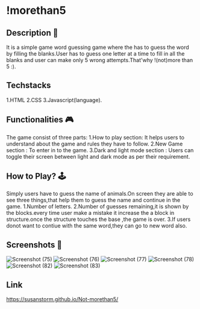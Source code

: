 # !morethan5
## Description 📃
It is a simple game word guessing game where the has to guess the word by filling the blanks.User has  to guess one letter at a time to fill in all the blanks and user can make only 5 wrong attempts.That'why !(not)more than 5 :).
 ## Techstacks
 1.HTML
 2.CSS
 3.Javascript(language).
 ## Functionalities 🎮
 The game consist of three parts:
 1.How to play section: It helps users to understand about the game and rules they have to follow.
 2.New Game section : To enter in to the game.
 3.Dark and light mode section : Users can toggle their screen between light and dark mode as per their requirement.
## How to Play? 🕹️
Simply users have to guess the name of animals.On screen they are able to see three things,that help them to guess the name and continue in the game.
1.Number of letters.
2.Number of guesses remaining,it is shown by the blocks.every time user make a mistake it increase the a block in structure.once the structure touches the base ,the game is over.
3.If users donot want to contiue with the same word,they can go to new word also.

## Screenshots 📸
![Screenshot (75)](https://github.com/SusanStorm/Not-morethan5/assets/114725350/3a191a5a-4036-4dc1-8a05-4d63b410bf8a)
![Screenshot (76)](https://github.com/SusanStorm/Not-morethan5/assets/114725350/3f947b79-2ae9-43f5-a417-c74ed235d6bd)
![Screenshot (77)](https://github.com/SusanStorm/Not-morethan5/assets/114725350/d61abc1e-2ad5-43c1-b68b-913f932752a9)
![Screenshot (78)](https://github.com/SusanStorm/Not-morethan5/assets/114725350/058188dc-dfae-4fe2-a82a-114378b20ad1)
![Screenshot (82)](https://github.com/SusanStorm/Not-morethan5/assets/114725350/665bf29c-4a91-4c80-910b-1c0040430c57)
![Screenshot (83)](https://github.com/SusanStorm/Not-morethan5/assets/114725350/85633a83-03d6-4fe1-bbd6-6b83104f6a65)


## Link
https://susanstorm.github.io/Not-morethan5/
